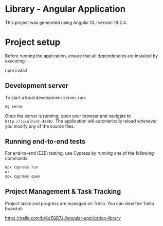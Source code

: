 # Library - Angular Application

This project was generated using Angular CLI version 19.2.4.

# Project setup

Before running the application, ensure that all dependencies are installed by executing:

npm install

## Development server

To start a local development server, run:

```bash
ng serve
```

Once the server is running, open your browser and navigate to `http://localhost:4200/`. The application will automatically reload whenever you modify any of the source files.


## Running end-to-end tests

For end-to-end (E2E) testing, use Cypress by running one of the following commands:

```bash
npx cypress run 
or
npx cypress open
```

## Project Management & Task Tracking

Project tasks and progress are managed on Trello. You can view the Trello board at:

https://trello.com/b/6dZGB7JJ/angular-application-library


